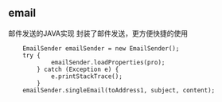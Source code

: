## email

邮件发送的JAVA实现
封装了邮件发送，更方便快捷的使用

```
    EmailSender emailSender = new EmailSender();
    try {
			emailSender.loadProperties(pro);
		} catch (Exception e) {
			e.printStackTrace();
		}
    emailSender.singleEmail(toAddress1, subject, content);
```
